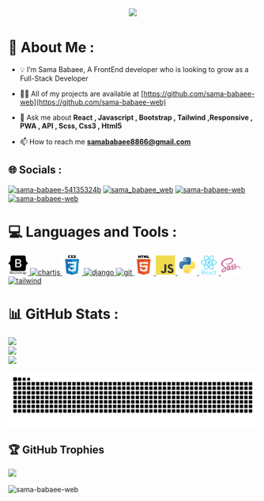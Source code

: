 
<h1 align="center">
  <a href="https://git.io/typing-svg">
    <img src="https://readme-typing-svg.herokuapp.com/?lines=Hello,+There!+👋;I'm+Sama+Babaee...;A+Front-end+developer;Nice+to+meet+you!&center=true&size=30&color=fe428e">
  </a>
</h1>

# 💫 About Me :

- 💡 I’m Sama Babaee, A FrontEnd developer who is looking to grow as a Full-Stack Developer

- 👨‍💻 All of my projects are available at [https://github.com/sama-babaee-web](https://github.com/sama-babaee-web)

- 💬 Ask me about **React , Javascript , Bootstrap , Tailwind ,Responsive , PWA , API , Scss, Css3 , Html5**

- 📫 How to reach me **samababaee8866@gmail.com**

## 🌐 Socials :

<p align="left">
<a href="https://linkedin.com/in/sama-babaee-54135324b" target="blank"><img align="center" src="https://raw.githubusercontent.com/rahuldkjain/github-profile-readme-generator/master/src/images/icons/Social/linked-in-alt.svg" alt="sama-babaee-54135324b" height="30" width="40" /></a>
<a href="https://instagram.com/sama_babaee_web" target="blank"><img align="center" src="https://raw.githubusercontent.com/rahuldkjain/github-profile-readme-generator/master/src/images/icons/Social/instagram.svg" alt="sama_babaee_web" height="30" width="40" /></a>
  <a href="https://samababaee8866@gmail.com" target="blank">
  <img align="center" src="https://www.freepnglogos.com/uploads/logo-gmail-png/logo-gmail-png-gmail-icon-download-png-and-vector-1.png" alt="sama-babaee-web" height="30" width="40" /></a>
  <a href="https://t.me/sama_b4" target="blank">
  <img align="center" src="https://img.icons8.com/fluency/48/null/telegram-app.png" alt="sama-babaee-web" /></a>
</p>



# 💻 Languages and Tools :
<p align="left"> <a href="https://getbootstrap.com" target="_blank" rel="noreferrer"> <img src="https://raw.githubusercontent.com/devicons/devicon/master/icons/bootstrap/bootstrap-plain-wordmark.svg" alt="bootstrap" width="40" height="40"/> </a> <a href="https://www.chartjs.org" target="_blank" rel="noreferrer"> <img src="https://www.chartjs.org/media/logo-title.svg" alt="chartjs" width="40" height="40"/> </a> <a href="https://www.w3schools.com/css/" target="_blank" rel="noreferrer"> <img src="https://raw.githubusercontent.com/devicons/devicon/master/icons/css3/css3-original-wordmark.svg" alt="css3" width="40" height="40"/> </a> <a href="https://www.djangoproject.com/" target="_blank" rel="noreferrer"> <img src="https://cdn.worldvectorlogo.com/logos/django.svg" alt="django" width="40" height="40"/> </a> <a href="https://git-scm.com/" target="_blank" rel="noreferrer"> <img src="https://www.vectorlogo.zone/logos/git-scm/git-scm-icon.svg" alt="git" width="40" height="40"/> </a> <a href="https://www.w3.org/html/" target="_blank" rel="noreferrer"> <img src="https://raw.githubusercontent.com/devicons/devicon/master/icons/html5/html5-original-wordmark.svg" alt="html5" width="40" height="40"/> </a> <a href="https://developer.mozilla.org/en-US/docs/Web/JavaScript" target="_blank" rel="noreferrer"> <img src="https://raw.githubusercontent.com/devicons/devicon/master/icons/javascript/javascript-original.svg" alt="javascript" width="40" height="40"/> </a> <a href="https://www.python.org" target="_blank" rel="noreferrer"> <img src="https://raw.githubusercontent.com/devicons/devicon/master/icons/python/python-original.svg" alt="python" width="40" height="40"/> </a> <a href="https://reactjs.org/" target="_blank" rel="noreferrer"> <img src="https://raw.githubusercontent.com/devicons/devicon/master/icons/react/react-original-wordmark.svg" alt="react" width="40" height="40"/> </a> <a href="https://sass-lang.com" target="_blank" rel="noreferrer"> <img src="https://raw.githubusercontent.com/devicons/devicon/master/icons/sass/sass-original.svg" alt="sass" width="40" height="40"/> </a> <a href="https://tailwindcss.com/" target="_blank" rel="noreferrer"> <img src="https://www.vectorlogo.zone/logos/tailwindcss/tailwindcss-icon.svg" alt="tailwind" width="40" height="40"/> </a> </p>



# 📊 GitHub Stats :
![](https://github-readme-stats.vercel.app/api?username=sama-babaee-web&theme=midnight-purple&hide_border=true&include_all_commits=false&count_private=false)<br/>
![](https://github-readme-streak-stats.herokuapp.com/?user=sama-babaee-web&theme=midnight-purple&hide_border=true)<br/>
![](https://github-readme-stats.vercel.app/api/top-langs/?username=sama-babaee-web&theme=midnight-purple&hide_border=true&include_all_commits=false&count_private=false&layout=compact)



![](https://github.com/BEPb/BEPb/blob/output/github-contribution-grid-snake.svg)

## 🏆 GitHub Trophies
![](https://github-profile-trophy.vercel.app/?username=sama-babaee-web&theme=radical&no-frame=true&no-bg=false&margin-w=4)


<p align="left"> <img src="https://komarev.com/ghpvc/?username=sama-babaee-web&label=Profile%20views&color=fe428e&style=plastic" alt="sama-babaee-web" /></p>


